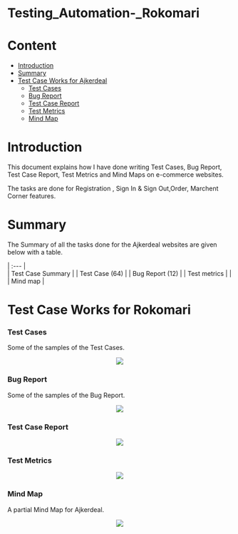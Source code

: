# Testing_Automation-_Rokomari
# Content    
- [Introduction](#introduction)
- [Summary](#summary) 
- [Test Case Works for Ajkerdeal](#Test-Case-Works-for-Ajkerdeal)  
  - [Test Cases](#Test-Cases)   
  - [Bug Report](#Bug-Report) 
  - [Test Case Report](#Test-Case-Report)  
  - [Test Metrics](#Test-Metrics)    
  - [Mind Map](#Mind-map)    

# Introduction
This document explains how I have done writing Test Cases, Bug Report, Test Case Report, Test Metrics and Mind Maps on e-commerce websites. 

The tasks are done for Registration , Sign In & Sign Out,Order, Marchent Corner features.


# Summary 
The Summary of all the tasks done for the Ajkerdeal websites are given below with a table.

| :---         |    
| Test Case Summary   | 
| Test Case (64)     | 
| Bug Report (12)    | 
| Test metrics     | 
|      | Mind map   |


# Test Case Works for Rokomari
### Test Cases
Some of the samples of the Test Cases.

<p align="center">
  <img src="image/Test%20Case.png" />
</p>

### Bug Report
Some of the samples of the Bug Report.
<p align="center">
  <img src="image/Bug%20Report.png" />
</p>

### Test Case Report

<p align="center">
  <img src="image/Test%20Case%20Report.png" />
</p>

### Test Metrics

<p align="center">
  <img src="image/Test%20Metrics.png" />
</p>

### Mind Map
A partial Mind Map for Ajkerdeal.
<p align="center">
  <img src="image/Mindmap%20of%20Ajkerdeal.png" />
</p>
